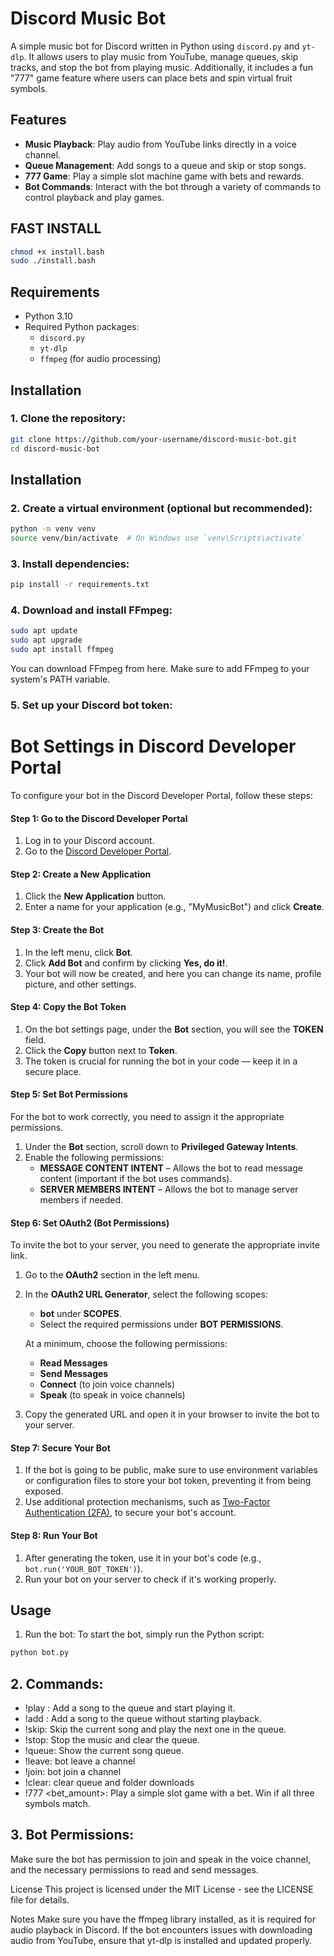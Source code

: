 # Discord Music Bot

A simple music bot for Discord written in Python using `discord.py` and `yt-dlp`. It allows users to play music from YouTube, manage queues, skip tracks, and stop the bot from playing music. Additionally, it includes a fun "777" game feature where users can place bets and spin virtual fruit symbols.

## Features

- **Music Playback**: Play audio from YouTube links directly in a voice channel.
- **Queue Management**: Add songs to a queue and skip or stop songs.
- **777 Game**: Play a simple slot machine game with bets and rewards.
- **Bot Commands**: Interact with the bot through a variety of commands to control playback and play games.

## FAST INSTALL
```bash
chmod +x install.bash
sudo ./install.bash
```
## Requirements

- Python 3.10
- Required Python packages:
  - `discord.py`
  - `yt-dlp`
  - `ffmpeg` (for audio processing)

## Installation

### 1. Clone the repository:

```bash
git clone https://github.com/your-username/discord-music-bot.git
cd discord-music-bot
```
## Installation

### 2. Create a virtual environment (optional but recommended):

```bash
python -m venv venv
source venv/bin/activate  # On Windows use `venv\Scripts\activate`
```
### 3. Install dependencies:
```bash
pip install -r requirements.txt
```
### 4. Download and install FFmpeg:
```bash
sudo apt update
sudo apt upgrade
sudo apt install ffmpeg
```
You can download FFmpeg from here. Make sure to add FFmpeg to your system's PATH variable.

### 5. Set up your Discord bot token:
# Bot Settings in Discord Developer Portal

To configure your bot in the Discord Developer Portal, follow these steps:

#### Step 1: Go to the Discord Developer Portal

1. Log in to your Discord account.
2. Go to the [Discord Developer Portal](https://discord.com/developers/applications).

#### Step 2: Create a New Application

1. Click the **New Application** button.
2. Enter a name for your application (e.g., "MyMusicBot") and click **Create**.

#### Step 3: Create the Bot

1. In the left menu, click **Bot**.
2. Click **Add Bot** and confirm by clicking **Yes, do it!**.
3. Your bot will now be created, and here you can change its name, profile picture, and other settings.

#### Step 4: Copy the Bot Token

1. On the bot settings page, under the **Bot** section, you will see the **TOKEN** field.
2. Click the **Copy** button next to **Token**.
3. The token is crucial for running the bot in your code — keep it in a secure place.

#### Step 5: Set Bot Permissions

For the bot to work correctly, you need to assign it the appropriate permissions.

1. Under the **Bot** section, scroll down to **Privileged Gateway Intents**.
2. Enable the following permissions:
   - **MESSAGE CONTENT INTENT** – Allows the bot to read message content (important if the bot uses commands).
   - **SERVER MEMBERS INTENT** – Allows the bot to manage server members if needed.

#### Step 6: Set OAuth2 (Bot Permissions)

To invite the bot to your server, you need to generate the appropriate invite link.

1. Go to the **OAuth2** section in the left menu.
2. In the **OAuth2 URL Generator**, select the following scopes:
   - **bot** under **SCOPES**.
   - Select the required permissions under **BOT PERMISSIONS**.

   At a minimum, choose the following permissions:
   - **Read Messages**
   - **Send Messages**
   - **Connect** (to join voice channels)
   - **Speak** (to speak in voice channels)

3. Copy the generated URL and open it in your browser to invite the bot to your server.

#### Step 7: Secure Your Bot

1. If the bot is going to be public, make sure to use environment variables or configuration files to store your bot token, preventing it from being exposed.
2. Use additional protection mechanisms, such as [Two-Factor Authentication (2FA)](https://discord.com/verify), to secure your bot's account.

#### Step 8: Run Your Bot

1. After generating the token, use it in your bot's code (e.g., `bot.run('YOUR_BOT_TOKEN')`).
2. Run your bot on your server to check if it's working properly.


## Usage
1. Run the bot:
To start the bot, simply run the Python script:

```bash
python bot.py
```
## 2. Commands:
- !play <YouTube URL>: Add a song to the queue and start playing it.
- !add <YouTube URL>: Add a song to the queue without starting playback.
- !skip: Skip the current song and play the next one in the queue.
- !stop: Stop the music and clear the queue.
- !queue: Show the current song queue.
- !leave: bot leave a channel
- !join: bot join a channel
- !clear: clear queue and folder downloads
- !777 <bet_amount>: Play a simple slot game with a bet. Win if all three symbols match.
## 3. Bot Permissions:
Make sure the bot has permission to join and speak in the voice channel, and the necessary permissions to read and send messages.

License
This project is licensed under the MIT License - see the LICENSE file for details.

Notes
Make sure you have the ffmpeg library installed, as it is required for audio playback in Discord.
If the bot encounters issues with downloading audio from YouTube, ensure that yt-dlp is installed and updated properly.

